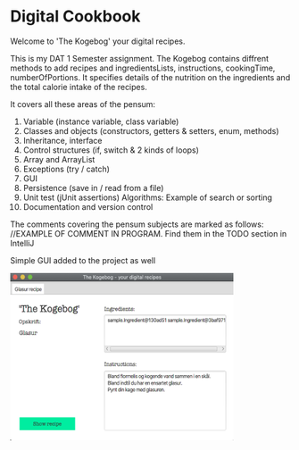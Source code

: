 # Digital Cookbook

Welcome to 'The Kogebog' your digital recipes.

This is my DAT 1 Semester assignment.
The Kogebog contains diffrent methods to add recipes and ingredientsLists, instructions, cookingTime, numberOfPortions.
It specifies details of the nutrition on the ingredients and the total calorie intake of the recipes.

It covers all these areas of the pensum:

1. Variable (instance variable, class variable)
2. Classes and objects (constructors, getters & setters, enum, methods)
3. Inheritance, interface
4. Control structures (if, switch & 2 kinds of loops)
5. Array and ArrayList
6. Exceptions (try / catch)
7. GUI
8. Persistence (save in / read from a file)
9. Unit test (jUnit assertions)
Algorithms: Example of search or sorting
11. Documentation and version control

The comments covering the pensum subjects are marked as follows:
//EXAMPLE OF COMMENT IN PROGRAM. Find them in the TODO section in IntelliJ

Simple GUI added to the project as well

<img src="https://github.com/sasaje/DigitalKogebog/blob/master/src/previewGUI/simpleGUI.png" height="300" width="400">


